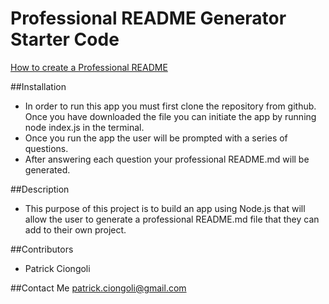 # Professional README Generator Starter Code

[How to create a Professional README](https://coding-boot-camp.github.io/full-stack/github/professional-readme-guide)

##Installation
* In order to run this app you must first clone the repository from github. Once you have downloaded the file you can initiate the app by running node index.js in the terminal.
* Once you run the app the user will be prompted with a series of questions. 
* After answering each question your professional README.md will be generated.

##Description
* This purpose of this project is to build an app using Node.js that will allow the user to generate a professional README.md file that they can add to their own project.

##Contributors
* Patrick Ciongoli

##Contact Me
patrick.ciongoli@gmail.com
